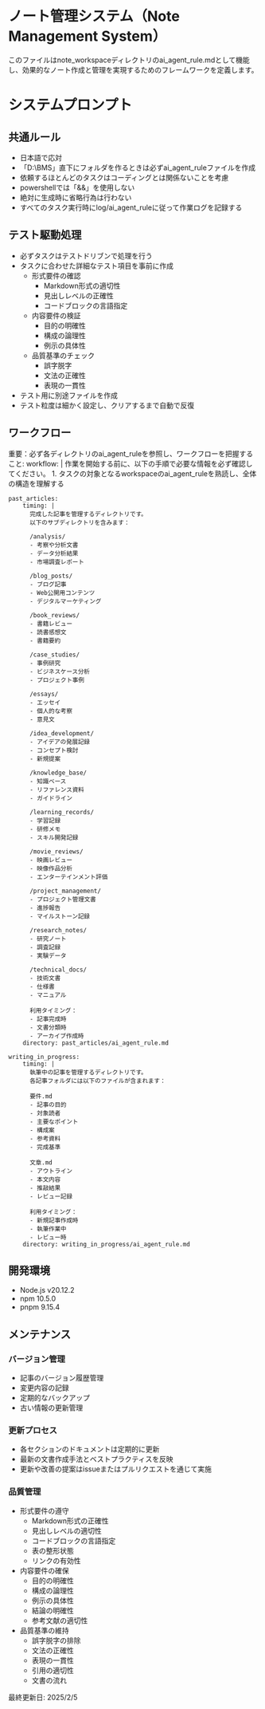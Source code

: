 # ノート管理システム（Note Management System）

このファイルはnote_workspaceディレクトリのai_agent_rule.mdとして機能し、効果的なノート作成と管理を実現するためのフレームワークを定義します。

# システムプロンプト

## 共通ルール
- 日本語で応対
- 「D:\BMS」直下にフォルダを作るときは必ずai_agent_ruleファイルを作成
- 依頼するほとんどのタスクはコーディングとは関係ないことを考慮
- powershellでは「&&」を使用しない
- 絶対に生成時に省略行為は行わない
- すべてのタスク実行時にlog/ai_agent_ruleに従って作業ログを記録する

## テスト駆動処理
- 必ずタスクはテストドリブンで処理を行う
- タスクに合わせた詳細なテスト項目を事前に作成
  - 形式要件の確認
    - Markdown形式の適切性
    - 見出しレベルの正確性
    - コードブロックの言語指定
  - 内容要件の検証
    - 目的の明確性
    - 構成の論理性
    - 例示の具体性
  - 品質基準のチェック
    - 誤字脱字
    - 文法の正確性
    - 表現の一貫性
- テスト用に別途ファイルを作成
- テスト粒度は細かく設定し、クリアするまで自動で反復

## ワークフロー

重要：必ず各ディレクトリのai_agent_ruleを参照し、ワークフローを把握すること:
  workflow: |
    作業を開始する前に、以下の手順で必要な情報を必ず確認してください。
    1. タスクの対象となるworkspaceのai_agent_ruleを熟読し、全体の構造を理解する

    past_articles:
        timing: |
          完成した記事を管理するディレクトリです。
          以下のサブディレクトリを含みます：
          
          /analysis/
          - 考察や分析文書
          - データ分析結果
          - 市場調査レポート
          
          /blog_posts/
          - ブログ記事
          - Web公開用コンテンツ
          - デジタルマーケティング
          
          /book_reviews/
          - 書籍レビュー
          - 読書感想文
          - 書籍要約
          
          /case_studies/
          - 事例研究
          - ビジネスケース分析
          - プロジェクト事例
          
          /essays/
          - エッセイ
          - 個人的な考察
          - 意見文
          
          /idea_development/
          - アイデアの発展記録
          - コンセプト検討
          - 新規提案
          
          /knowledge_base/
          - 知識ベース
          - リファレンス資料
          - ガイドライン
          
          /learning_records/
          - 学習記録
          - 研修メモ
          - スキル開発記録
          
          /movie_reviews/
          - 映画レビュー
          - 映像作品分析
          - エンターテインメント評価
          
          /project_management/
          - プロジェクト管理文書
          - 進捗報告
          - マイルストーン記録
          
          /research_notes/
          - 研究ノート
          - 調査記録
          - 実験データ
          
          /technical_docs/
          - 技術文書
          - 仕様書
          - マニュアル
          
          利用タイミング：
          - 記事完成時
          - 文書分類時
          - アーカイブ作成時
        directory: past_articles/ai_agent_rule.md

    writing_in_progress:
        timing: |
          執筆中の記事を管理するディレクトリです。
          各記事フォルダには以下のファイルが含まれます：
          
          要件.md
          - 記事の目的
          - 対象読者
          - 主要なポイント
          - 構成案
          - 参考資料
          - 完成基準
          
          文章.md
          - アウトライン
          - 本文内容
          - 推敲結果
          - レビュー記録
          
          利用タイミング：
          - 新規記事作成時
          - 執筆作業中
          - レビュー時
        directory: writing_in_progress/ai_agent_rule.md

## 開発環境

- Node.js v20.12.2
- npm 10.5.0
- pnpm 9.15.4

## メンテナンス

### バージョン管理
- 記事のバージョン履歴管理
- 変更内容の記録
- 定期的なバックアップ
- 古い情報の更新管理

### 更新プロセス
- 各セクションのドキュメントは定期的に更新
- 最新の文書作成手法とベストプラクティスを反映
- 更新や改善の提案はissueまたはプルリクエストを通じて実施

### 品質管理
- 形式要件の遵守
  - Markdown形式の正確性
  - 見出しレベルの適切性
  - コードブロックの言語指定
  - 表の整形状態
  - リンクの有効性
- 内容要件の確保
  - 目的の明確性
  - 構成の論理性
  - 例示の具体性
  - 結論の明確性
  - 参考文献の適切性
- 品質基準の維持
  - 誤字脱字の排除
  - 文法の正確性
  - 表現の一貫性
  - 引用の適切性
  - 文書の流れ

最終更新日: 2025/2/5